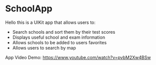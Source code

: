 # SchoolApp

Hello this is a UIKit app that allows users to:

- Search schools and sort them by their test scores
- Displays useful school and exam information
- Allows schools to be added to users favorites
- Allows users to search by map


App Video Demo: https://www.youtube.com/watch?v=pvbM2Xw4BSw 
